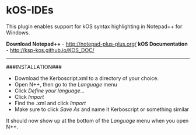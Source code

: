 # kOS-IDEs
This plugin enables support for kOS syntax highlighting in Notepad++ for Windows.

**Download Notepad++** - http://notepad-plus-plus.org/
**kOS Documentation** - http://ksp-kos.github.io/KOS_DOC/

*****

###INSTALLATION###

* Download the Kerboscript.xml to a directory of your choice.
* Open N++, then go to the *Language* menu
* Click *Define your language...*
* Click *Import*
* Find the .xml and click *Import*
* Make sure to click *Save As* and name it Kerboscript or something similar

It should now show up at the bottom of the *Language* menu when you open N++.